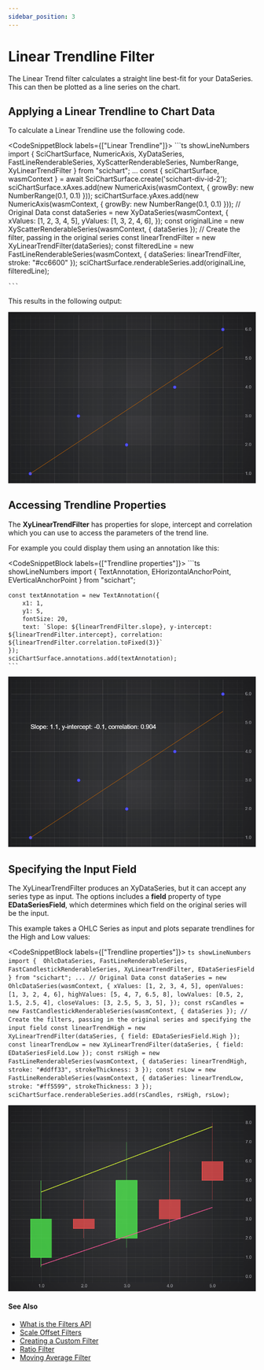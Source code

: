 ```yaml
---
sidebar_position: 3
---
```


# Linear Trendline Filter

The Linear Trend filter calculates a straight line best-fit for your DataSeries. This can then be plotted as a line series on the chart.

Applying a Linear Trendline to Chart Data
-----------------------------------------

To calculate a Linear Trendline use the following code.


<CodeSnippetBlock labels={["Linear Trendline"]}>
    ```ts showLineNumbers
    import {
        SciChartSurface,
        NumericAxis,
        XyDataSeries,
        FastLineRenderableSeries,
        XyScatterRenderableSeries,
        NumberRange,
        XyLinearTrendFilter 
    } from "scichart";
    ...
    const { sciChartSurface, wasmContext } = await SciChartSurface.create('scichart-div-id-2');
    sciChartSurface.xAxes.add(new NumericAxis(wasmContext, { growBy: new NumberRange(0.1, 0.1) }));
    sciChartSurface.yAxes.add(new NumericAxis(wasmContext, { growBy: new NumberRange(0.1, 0.1) }));
    // Original Data
    const dataSeries = new XyDataSeries(wasmContext, {
        xValues: [1, 2, 3, 4, 5],
        yValues: [1, 3, 2, 4, 6],
    });
    const originalLine = new XyScatterRenderableSeries(wasmContext, { dataSeries });
    // Create the filter, passing in the original series
    const linearTrendFilter = new XyLinearTrendFilter(dataSeries);
    const filteredLine = new FastLineRenderableSeries(wasmContext, { dataSeries: linearTrendFilter, stroke: "#cc6600" });
    sciChartSurface.renderableSeries.add(originalLine, filteredLine);

    ```

</CodeSnippetBlock>

This results in the following output:

![](img/1.png)

Accessing Trendline Properties
------------------------------

The **XyLinearTrendFilter** has properties for slope, intercept and correlation which you can use to access the parameters of the trend line.

For example you could display them using an annotation like this:

<CodeSnippetBlock labels={["Trendline properties"]}>
    ```ts showLineNumbers
    import { TextAnnotation, EHorizontalAnchorPoint, EVerticalAnchorPoint } from "scichart";

    const textAnnotation = new TextAnnotation({
        x1: 1,
        y1: 5,
        fontSize: 20,
        text: `Slope: ${linearTrendFilter.slope}, y-intercept: ${linearTrendFilter.intercept}, correlation: ${linearTrendFilter.correlation.toFixed(3)}`
    });
    sciChartSurface.annotations.add(textAnnotation);
    ```

</CodeSnippetBlock>

![](img/2.png)

Specifying the Input Field
--------------------------

The XyLinearTrendFilter produces an XyDataSeries, but it can accept any series type as input. The options includes a **field** property of type **EDataSeriesField**, which determines which field on the original series will be the input.

This example takes a OHLC Series as input and plots separate trendlines for the High and Low values:

<CodeSnippetBlock labels={["Trendline properties"]}>
    ```ts showLineNumbers
    import { 
        OhlcDataSeries,
        FastLineRenderableSeries,
        FastCandlestickRenderableSeries,
        XyLinearTrendFilter,
        EDataSeriesField 
    } from "scichart";
    ...
    // Original Data
    const dataSeries = new OhlcDataSeries(wasmContext, {
        xValues: [1, 2, 3, 4, 5],
        openValues: [1, 3, 2, 4, 6],
        highValues: [5, 4, 7, 6.5, 8],
        lowValues: [0.5, 2, 1.5, 2.5, 4],
        closeValues: [3, 2.5, 5, 3, 5],
    });
    const rsCandles = new FastCandlestickRenderableSeries(wasmContext, { dataSeries });
    // Create the filters, passing in the original series and specifying the input field
    const linearTrendHigh = new XyLinearTrendFilter(dataSeries, { field: EDataSeriesField.High });
    const linearTrendLow = new XyLinearTrendFilter(dataSeries, { field: EDataSeriesField.Low });
    const rsHigh = new FastLineRenderableSeries(wasmContext, { dataSeries: linearTrendHigh, stroke: "#ddff33", strokeThickness: 3 });
    const rsLow = new FastLineRenderableSeries(wasmContext, { dataSeries: linearTrendLow, stroke: "#ff5599", strokeThickness: 3 });
    sciChartSurface.renderableSeries.add(rsCandles, rsHigh, rsLow);
    ```

</CodeSnippetBlock>

![](img/3.png)

#### See Also

* [What is the Filters API](/2d-charts/chart-types/data-filters-api/data-filters-api-overview)
* [Scale Offset Filters](/2d-charts/chart-types/data-filters-api/scale-offset-filters)
* [Creating a Custom Filter](/2d-charts/chart-types/data-filters-api/custom-filter)
* [Ratio Filter](/2d-charts/chart-types/data-filters-api/ratio-filter)
* [Moving Average Filter](/2d-charts/chart-types/data-filters-api/moving-average-filter)
